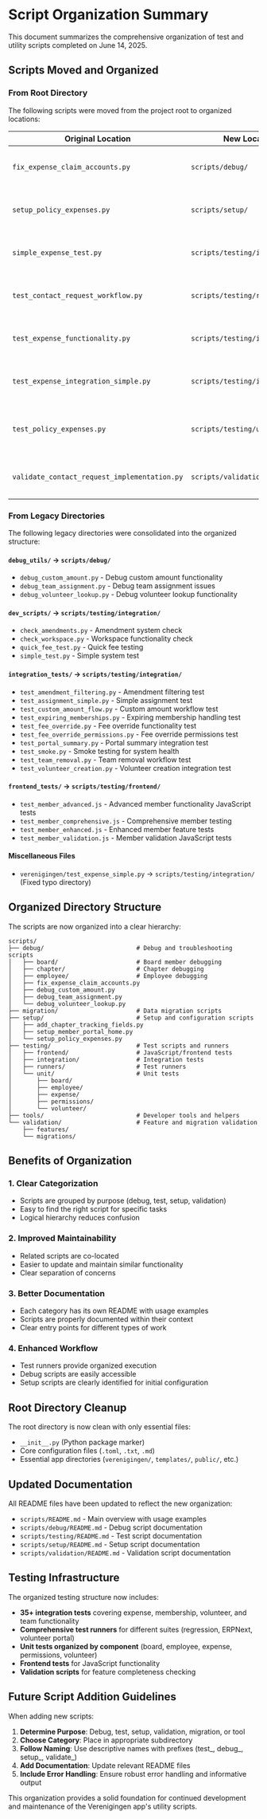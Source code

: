 # Script Organization Summary

This document summarizes the comprehensive organization of test and utility scripts completed on June 14, 2025.

## Scripts Moved and Organized

### From Root Directory
The following scripts were moved from the project root to organized locations:

| Original Location | New Location | Purpose |
|---|---|---|
| `fix_expense_claim_accounts.py` | `scripts/debug/` | Debug expense account configuration |
| `setup_policy_expenses.py` | `scripts/setup/` | Set up policy-covered expense categories |
| `simple_expense_test.py` | `scripts/testing/integration/` | Simple expense workflow integration test |
| `test_contact_request_workflow.py` | `scripts/testing/runners/` | Contact request workflow test runner |
| `test_expense_functionality.py` | `scripts/testing/integration/` | ERPNext expense functionality integration test |
| `test_expense_integration_simple.py` | `scripts/testing/integration/` | Simple expense integration validation test |
| `test_policy_expenses.py` | `scripts/testing/unit/expense/` | Policy-covered expense functionality test |
| `validate_contact_request_implementation.py` | `scripts/validation/features/` | Contact request implementation validation |

### From Legacy Directories
The following legacy directories were consolidated into the organized structure:

#### `debug_utils/` → `scripts/debug/`
- `debug_custom_amount.py` - Debug custom amount functionality
- `debug_team_assignment.py` - Debug team assignment issues  
- `debug_volunteer_lookup.py` - Debug volunteer lookup functionality

#### `dev_scripts/` → `scripts/testing/integration/`
- `check_amendments.py` - Amendment system check
- `check_workspace.py` - Workspace functionality check
- `quick_fee_test.py` - Quick fee testing
- `simple_test.py` - Simple system test

#### `integration_tests/` → `scripts/testing/integration/`
- `test_amendment_filtering.py` - Amendment filtering test
- `test_assignment_simple.py` - Simple assignment test
- `test_custom_amount_flow.py` - Custom amount workflow test
- `test_expiring_memberships.py` - Expiring membership handling test
- `test_fee_override.py` - Fee override functionality test
- `test_fee_override_permissions.py` - Fee override permissions test
- `test_portal_summary.py` - Portal summary integration test
- `test_smoke.py` - Smoke testing for system health
- `test_team_removal.py` - Team removal workflow test
- `test_volunteer_creation.py` - Volunteer creation integration test

#### `frontend_tests/` → `scripts/testing/frontend/`
- `test_member_advanced.js` - Advanced member functionality JavaScript tests
- `test_member_comprehensive.js` - Comprehensive member testing
- `test_member_enhanced.js` - Enhanced member feature tests
- `test_member_validation.js` - Member validation JavaScript tests

#### Miscellaneous Files
- `verenigingen/test_expense_simple.py` → `scripts/testing/integration/` (Fixed typo directory)

## Organized Directory Structure

The scripts are now organized into a clear hierarchy:

```
scripts/
├── debug/                          # Debug and troubleshooting scripts
│   ├── board/                      # Board member debugging
│   ├── chapter/                    # Chapter debugging  
│   ├── employee/                   # Employee debugging
│   ├── fix_expense_claim_accounts.py
│   ├── debug_custom_amount.py
│   ├── debug_team_assignment.py
│   └── debug_volunteer_lookup.py
├── migration/                      # Data migration scripts
├── setup/                          # Setup and configuration scripts
│   ├── add_chapter_tracking_fields.py
│   ├── setup_member_portal_home.py
│   └── setup_policy_expenses.py
├── testing/                        # Test scripts and runners
│   ├── frontend/                   # JavaScript/frontend tests
│   ├── integration/                # Integration tests
│   ├── runners/                    # Test runners
│   └── unit/                       # Unit tests
│       ├── board/
│       ├── employee/
│       ├── expense/
│       ├── permissions/
│       └── volunteer/
├── tools/                          # Developer tools and helpers
└── validation/                     # Feature and migration validation
    ├── features/
    └── migrations/
```

## Benefits of Organization

### 1. **Clear Categorization**
- Scripts are grouped by purpose (debug, test, setup, validation)
- Easy to find the right script for specific tasks
- Logical hierarchy reduces confusion

### 2. **Improved Maintainability**
- Related scripts are co-located
- Easier to update and maintain similar functionality
- Clear separation of concerns

### 3. **Better Documentation**
- Each category has its own README with usage examples
- Scripts are properly documented within their context
- Clear entry points for different types of work

### 4. **Enhanced Workflow**
- Test runners provide organized execution
- Debug scripts are easily accessible
- Setup scripts are clearly identified for initial configuration

## Root Directory Cleanup

The root directory is now clean with only essential files:
- `__init__.py` (Python package marker)
- Core configuration files (`.toml`, `.txt`, `.md`)
- Essential app directories (`verenigingen/`, `templates/`, `public/`, etc.)

## Updated Documentation

All README files have been updated to reflect the new organization:
- `scripts/README.md` - Main overview with usage examples
- `scripts/debug/README.md` - Debug script documentation
- `scripts/testing/README.md` - Test script documentation
- `scripts/setup/README.md` - Setup script documentation
- `scripts/validation/README.md` - Validation script documentation

## Testing Infrastructure

The organized testing structure now includes:
- **35+ integration tests** covering expense, membership, volunteer, and team functionality
- **Comprehensive test runners** for different suites (regression, ERPNext, volunteer portal)
- **Unit tests organized by component** (board, employee, expense, permissions, volunteer)
- **Frontend tests** for JavaScript functionality
- **Validation scripts** for feature completeness checking

## Future Script Addition Guidelines

When adding new scripts:

1. **Determine Purpose**: Debug, test, setup, validation, migration, or tool
2. **Choose Category**: Place in appropriate subdirectory
3. **Follow Naming**: Use descriptive names with prefixes (test_, debug_, setup_, validate_)
4. **Add Documentation**: Update relevant README files
5. **Include Error Handling**: Ensure robust error handling and informative output

This organization provides a solid foundation for continued development and maintenance of the Verenigingen app's utility scripts.
